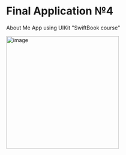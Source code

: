 # Final Application №4
About Me App using UIKit "SwiftBook course"

<img src=" " alt="image" style="width:300px;"/>
